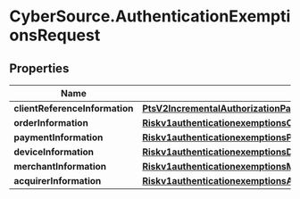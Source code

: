 # CyberSource.AuthenticationExemptionsRequest

## Properties
Name | Type | Description | Notes
------------ | ------------- | ------------- | -------------
**clientReferenceInformation** | [**PtsV2IncrementalAuthorizationPatch201ResponseClientReferenceInformation**](PtsV2IncrementalAuthorizationPatch201ResponseClientReferenceInformation.md) |  | [optional] 
**orderInformation** | [**Riskv1authenticationexemptionsOrderInformation**](Riskv1authenticationexemptionsOrderInformation.md) |  | [optional] 
**paymentInformation** | [**Riskv1authenticationexemptionsPaymentInformation**](Riskv1authenticationexemptionsPaymentInformation.md) |  | [optional] 
**deviceInformation** | [**Riskv1authenticationexemptionsDeviceInformation**](Riskv1authenticationexemptionsDeviceInformation.md) |  | [optional] 
**merchantInformation** | [**Riskv1authenticationexemptionsMerchantInformation**](Riskv1authenticationexemptionsMerchantInformation.md) |  | [optional] 
**acquirerInformation** | [**Riskv1authenticationexemptionsAcquirerInformation**](Riskv1authenticationexemptionsAcquirerInformation.md) |  | [optional] 


